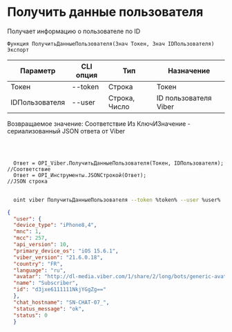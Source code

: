 ﻿---
sidebar_position: 3
---

# Получить данные пользователя
 Получает информацию о пользователе по ID



`Функция ПолучитьДанныеПользователя(Знач Токен, Знач IDПользователя) Экспорт`

  | Параметр | CLI опция | Тип | Назначение |
  |-|-|-|-|
  | Токен | --token | Строка | Токен |
  | IDПользователя | --user | Строка, Число | ID пользователя Viber |

  
  Возвращаемое значение:   Соответствие Из КлючИЗначение - сериализованный JSON ответа от Viber

<br/>




```bsl title="Пример кода"
  
  Ответ = OPI_Viber.ПолучитьДанныеПользователя(Токен, IDПользователя);  //Соответствие
  Ответ = OPI_Инструменты.JSONСтрокой(Ответ);                           //JSON строка
```
        


```sh title="Пример команды CLI"
    
  oint viber ПолучитьДанныеПользователя --token %token% --user %user%

```

```json title="Результат"
{
  "user": {
  "device_type": "iPhone8,4",
  "mnc": 1,
  "mcc": 257,
  "api_version": 10,
  "primary_device_os": "iOS 15.6.1",
  "viber_version": "21.6.0.18",
  "country": "FR",
  "language": "ru",
  "avatar": "http://dl-media.viber.com/1/share/2/long/bots/generic-avatar%402x.png",
  "name": "Subscriber",
  "id": "d3jxe6111111NkjYGgZg=="
  },
  "chat_hostname": "SN-CHAT-07_",
  "status_message": "ok",
  "status": 0
  }
```
